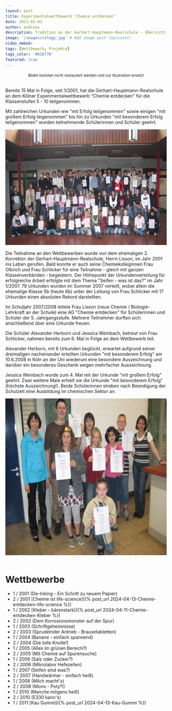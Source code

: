 ```yaml
---
layout: post
title: Experimentalwettbewerb "Chemie entdecken"
date: 2011-02-03
author: andreas
description: Tradition an der Gerhart-Hauptmann-Realschule - Übersicht der Projekte und Wettbewerbe
image: '/images/celogy.jpg' # Add image post (optional)
video_embed:
tags: [Wettbewerb, Projekte]
tags_color: '#618770'
featured: true
---
```

<div style="text-align: center;">
  <small>Bilder konnten nicht restauriert werden und zur Illustration ersetzt</small>
</div>

<br>

Bereits 15 Mal in Folge, seit 1/2001, hat die Gerhart-Hauptmann-Realschule an dem Kölner Experimentalwettbewerb "Chemie entdecken" für die Klassenstufen 5 - 10 teilgenommen.

Mit zahlreichen Urkunden wie "mit Erfolg teilgenommen" sowie einigen "mit großem Erfolg teigenommen" bis hin zu Urkunden "mit besonderem Erfolg teilgenommen" wurden teilnehmende Schülerinnen und Schüler geehrt.

<img src="/images/Chemie_files/Ch_2008_alle.jpg" width="650" height="360"> 

Die Teilnahme an den Wettbewerben wurde von dem ehemaligen 2. Konrektor der Gerhart-Hauptmann-Realschule, Herrn Lisson, im Jahr 2001 ins Leben gerufen. Bald konnte er auch seine Chemiekolleginnen Frau Olbrich und Frau Schlicker für eine Teilnahme - gleich mit ganzen Klassenverbänden - begeistern. Der Höhepunkt der Urkundenverteilung für erfolgreiche Arbeit erfolgte mit dem Thema "Seifen - was ist das?" im Jahr 1/2007. 78 Urkunden wurden im Sommer 2007 verteilt, wobei allein die ehemalige Klasse 5b (heute 6b) unter der Leitung von Frau Schlicker mit 17 Urkunden einen absoluten Rekord darstellten.

Im Schuljahr 2007/2008 leitete Frau Lisson (neue Chemie / Biologie-Lehrkraft an der Schule) eine AG "Chemie entdecken" für Schülerinnen und Schüler der 5. Jahrgangsstufe. Mehrere Teilnehmer durften sich anschließend über eine Urkunde freuen.

Die Schüler Alexander Herborn und Jessica Weinbach, betreut von Frau Schlicker, nahmen bereits zum 6. Mal in Folge an dem Wettbewerb teil.

Alexander Herborn, mit 6 Urkunden beglückt, erwartet aufgrund seiner dreimaligen nacheinander erteilten Urkunden "mit besonderem Erfolg" am 10.6.2008 in Köln an der Uni wiederum eine besondere Auszeichnung und darüber ein besonderes Geschenk wegen mehrfacher Auszeichnung.


Jessica Weinbach wurde zum 4. Mal mit der Urkunde "mit großem Erfolg" geehrt. Zwei weitere Male erhielt sie die Urkunde "mit besonderem Erfolg" (höchste Auszeichnung!). Beide Schülerinnen streben nach Beendigung der Schulzeit eine Ausbildung im chemischen Sektor an.

<img src="/images/Chemie_files/Ch_2008_Gruppe.jpeg" width="650" height="488">&nbsp; 

# Wettbewerbe

- 1 / 2001    (De-Inking - Ein Schritt zu neuem Papier)
- 2 / 2001    [Chemie ist life-science]({% post_url 2024-04-13-Chemie-entdecken-life-science  %})
- 1 / 2002    [Kleber - bärenstark]({% post_url 2024-04-11-Chemie-entdecken-Kleber %})
- 2 / 2002    (Dem Korrosionsmonster auf der Spur)
- 1 / 2003    (Schriftgeheimnisse)
- 2 / 2003    (Sprudelnder Antrieb - Brausetabletten)
- 1 / 2004    (Banane - einfach spannend)
- 2 / 2004    (Die tolle Knolle!)
- 1 / 2005    (Alles im grünen Bereich?)
- 2 / 2005    (Mit Chemie auf Spurensuche)
- 1 / 2006    (Salz oder Zucker?)
- 2 / 2006    (Mikrolabor Hefezellen)
- 1 / 2007    (Seifen sind was?)
- 2 / 2007    (Handwärmer - einfach heiß)
- 1 / 2008    (Milch macht's)
- 2 / 2008    (Mono - Poly?!)
- 1 / 2010    (Manche mögens heiß)
- 2 / 2010    (E330 kann's)
- 1 / 2011    [Kau Gummi]({% post_url 2024-04-13-Kau-Gummi  %})